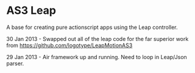 AS3 Leap
========

A base for creating pure actionscript apps using the Leap controller.

30 Jan 2013 - Swapped out all of the leap code for the far superior work from https://github.com/logotype/LeapMotionAS3

29 Jan 2013 - Air framework up and running. Need to loop in Leap/Json parser.

